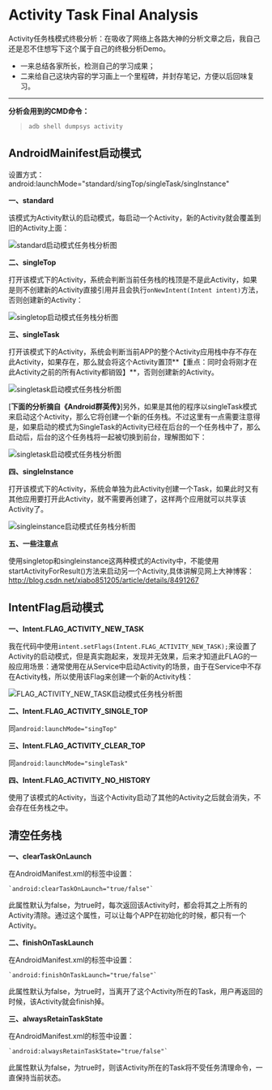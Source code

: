# Activity Task Final Analysis

Activity任务栈模式终极分析：在吸收了网络上各路大神的分析文章之后，我自己还是忍不住想写下这个属于自己的终极分析Demo。

- 一来总结各家所长，检测自己的学习成果；
- 二来给自己这块内容的学习画上一个里程碑，并封存笔记，方便以后回味复习。


----------
**分析会用到的CMD命令：**
>  `adb shell dumpsys activity`

## AndroidMainifest启动模式 ##

设置方式：
    android:launchMode="standard/singTop/singleTask/singInstance"

**一、standard**

 该模式为Activity默认的启动模式，每启动一个Activity，新的Activity就会覆盖到旧的Activity上面：

 ![standard启动模式任务栈分析图](https://github.com/NateRobinson/Activity-Task-Final-Analysis/blob/master/imgs/1.png?raw=true)

**二、singleTop**
 
打开该模式下的Activity，系统会判断当前任务栈的栈顶是不是此Activity，如果是则不创建新的Activity直接引用并且会执行`onNewIntent(Intent intent)`方法，否则创建新的Activity：

![singletop启动模式任务栈分析图](https://github.com/NateRobinson/Activity-Task-Final-Analysis/blob/master/imgs/2.png?raw=true)
 
**三、singleTask**

打开该模式下的Activity，系统会判断当前APP的整个Activity应用栈中存不存在此Activity，如果存在，那么就会将这个Activity置顶**【重点：同时会将刚才在此Activity之前的所有Activity都销毁】**，否则创建新的Activity。

![singletask启动模式任务栈分析图](https://github.com/NateRobinson/Activity-Task-Final-Analysis/blob/master/imgs/3.png?raw=true)

[**下面的分析摘自《Android群英传》**]另外，如果是其他的程序以singleTask模式来启动这个Activity，那么它将创建一个新的任务栈。不过这里有一点需要注意得是，如果启动的模式为SingleTask的Activity已经在后台的一个任务栈中了，那么启动后，后台的这个任务栈将一起被切换到前台，理解图如下：

![singletask启动模式任务栈分析图](https://github.com/NateRobinson/Activity-Task-Final-Analysis/blob/master/imgs/4.png?raw=true)

**四、singleInstance**

打开该模式下的Activity，系统会单独为此Activity创建一个Task，如果此时又有其他应用要打开此Activity，就不需要再创建了，这样两个应用就可以共享该Activity了。

![singleinstance启动模式任务栈分析图](https://github.com/NateRobinson/Activity-Task-Final-Analysis/blob/master/imgs/5.png?raw=true)

**五、一些注意点**

使用singletop和singleinstance这两种模式的Activity中，不能使用startActivityForResult()方法来启动另一个Activity,具体讲解见网上大神博客：<a href="http://blog.csdn.net/xiabo851205/article/details/8491267" target="_blank" >http://blog.csdn.net/xiabo851205/article/details/8491267</a>

## IntentFlag启动模式 ##

**一、Intent.FLAG_ACTIVITY_NEW_TASK**

我在代码中使用`intent.setFlags(Intent.FLAG_ACTIVITY_NEW_TASK);`来设置了Activity的启动模式，但是真实跑起来，发现并无效果，后来才知道此FLAG的一般应用场景：通常使用在从Service中启动Activity的场景，由于在Service中不存在Activity栈，所以使用该Flag来创建一个新的Activity栈：


![FLAG_ACTIVITY_NEW_TASK启动模式任务栈分析图](https://github.com/NateRobinson/Activity-Task-Final-Analysis/blob/master/imgs/6.png?raw=true)

**二、Intent.FLAG_ACTIVITY_SINGLE_TOP**

同`android:launchMode="singTop"`

**三、Intent.FLAG_ACTIVITY_CLEAR_TOP**

同`android:launchMode="singleTask"`

**四、Intent.FLAG_ACTIVITY_NO_HISTORY**

使用了该模式的Activity，当这个Activity启动了其他的Activity之后就会消失，不会存在任务栈之中。

## 清空任务栈 ##

**一、clearTaskOnLaunch**

在AndroidManifest.xml的<activity>标签中设置：

    `android:clearTaskOnLaunch="true/false"`

此属性默认为false，为true时，每次返回该Activity时，都会将其之上所有的Activity清除。通过这个属性，可以让每个APP在初始化的时候，都只有一个Activity。

**二、finishOnTaskLaunch**

在AndroidManifest.xml的<activity>标签中设置：

    `android:finishOnTaskLaunch="true/false"`

此属性默认为false，为true时，当离开了这个Activity所在的Task，用户再返回的时候，该Activity就会finish掉。

**三、alwaysRetainTaskState**

在AndroidManifest.xml的<activity>标签中设置：

    `android:alwaysRetainTaskState="true/false"`

此属性默认为false，为true时，则该Activity所在的Task将不受任务清理命令，一直保持当前状态。